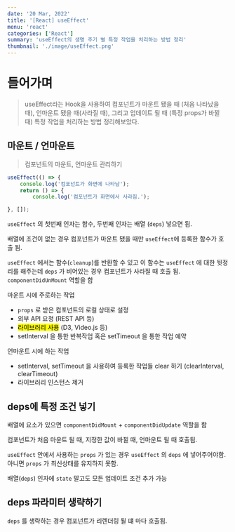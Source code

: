 ```yaml
---
date: '20 Mar, 2022'
title: '[React] useEffect'
menu: 'react'
categories: ['React']
summary: 'useEffect의 생명 주기 별 특정 작업을 처리하는 방법 정리'
thumbnail: './image/useEffect.png'
---
```

# 들어가며

> useEffect라는 Hook을 사용하여 컴포넌트가 마운트 됐을 때 (처음 나타났을 때), 언마운트 됐을 때(사라질 때), 그리고 업데이트 될 때 (특정 props가 바뀔 때) 특정 작업을 처리하는 방법 정리해보았다.

## 마운트 / 언마운트

> 컴포넌트의 마운트, 언마운트 관리하기 

```jsx
useEffect(() => {
	console.log('컴포넌트가 화면에 나타남');
	return () => {
		console.log('컴포넌트가 화면에서 사라짐.');

}, []);
```

`useEffect` 의 첫번째 인자는 함수, 두번째 인자는 배열 (`deps`) 넣으면 됨. 

배열에 조건이 없는 경우 컴포넌트가 마운트 됐을 때만 `useEffect`에 등록한 함수가 호출 됨. 

`useEffect` 에서는 함수(`cleanup`)를 반환할 수 있고 이 함수는 `useEffect` 에 대한 뒷정리를 해주는데 `deps` 가 비어있는 경우 컴포넌트가 사라질 때 호출 됨. `componentDidUnMount` 역할을 함

마운트 시에 주로하는 작업

- `props` 로 받은 컴포넌트의 로컬 상태로 설정
- 외부 API 요청 (REST API 등)
- <mark>라이브러리 사용</mark> (D3, Video.js 등)
- setInterval 을 통한 반복작업 혹은 setTimeout 을 통한 작업 예약

언마운트 시에 하는 작업 

- setInterval, setTimeout 을 사용하여 등록한 작업들 clear 하기 (clearInterval, clearTimeout)
- 라이브러리 인스턴스 제거

## deps에 특정 조건 넣기

배열에 요소가 있으면 `componentDidMount` + `componentDidUpdate` 역할을 함

컴포넌트가 처음 마운트 될 때, 지정한 값이 바뀔 때, 언마운트 될 때 호출됨.

`useEffect` 안에서 사용하는 `props` 가 있는 경우 `useEffect` 의 `deps` 에 넣어주어야함. 아니면 `props` 가 최신상태를 유지하지 못함.

배열(`deps`) 인자에 `state` 말고도 모든 업데이트 조건 추가 가능

## deps 파라미터 생략하기

`deps` 를 생략하는 경우 컴포넌트가 리렌더링 될 떄 마다 호출됨.